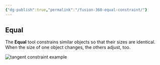 ```yaml
---
{"dg-publish":true,"permalink":"/fusion-360-equal-constraint/"}
---
```



## Equal

The **Equal** tool constrains similar objects so that their sizes are identical. When the size of one object changes, the others adjust, too.

![tangent constraint example](https://help.autodesk.com/cloudhelp/ENU/Fusion-Sketch/images/example/constraint-equal.png)